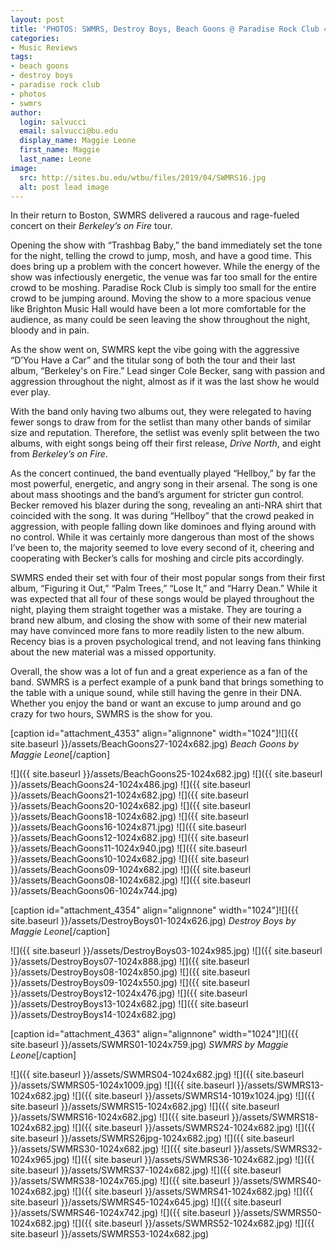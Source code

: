 ```yaml
---
layout: post
title: 'PHOTOS: SWMRS, Destroy Boys, Beach Goons @ Paradise Rock Club 4/12'
categories:
- Music Reviews
tags:
- beach goons
- destroy boys
- paradise rock club
- photos
- swmrs
author:
  login: salvucci
  email: salvucci@bu.edu
  display_name: Maggie Leone
  first_name: Maggie
  last_name: Leone
image:
  src: http://sites.bu.edu/wtbu/files/2019/04/SWMRS16.jpg
  alt: post lead image
---
```

In their return to Boston, SWMRS delivered a raucous and rage-fueled concert on their _Berkeley’s on Fire_ tour.

Opening the show with “Trashbag Baby,” the band immediately set the tone for the night, telling the crowd to jump, mosh, and have a good time. This does bring up a problem with the concert however. While the energy of the show was infectiously energetic, the venue was far too small for the entire crowd to be moshing. Paradise Rock Club is simply too small for the entire crowd to be jumping around. Moving the show to a more spacious venue like Brighton Music Hall would have been a lot more comfortable for the audience, as many could be seen leaving the show throughout the night, bloody and in pain.

As the show went on, SWMRS kept the vibe going with the aggressive “D’You Have a Car” and the titular song of both the tour and their last album, “Berkeley's on Fire.” Lead singer Cole Becker, sang with passion and aggression throughout the night, almost as if it was the last show he would ever play.

With the band only having two albums out, they were relegated to having fewer songs to draw from for the setlist than many other bands of similar size and reputation. Therefore, the setlist was evenly split between the two albums, with eight songs being off their first release, _Drive North_, and eight from _Berkeley’s on Fire_.

As the concert continued, the band eventually played “Hellboy,” by far the most powerful, energetic, and angry song in their arsenal. The song is one about mass shootings and the band’s argument for stricter gun control. Becker removed his blazer during the song, revealing an anti-NRA shirt that coincided with the song. It was during “Hellboy” that the crowd peaked in aggression, with people falling down like dominoes and flying around with no control. While it was certainly more dangerous than most of the shows I’ve been to, the majority seemed to love every second of it, cheering and cooperating with Becker’s calls for moshing and circle pits accordingly.

SWMRS ended their set with four of their most popular songs from their first album, “Figuring it Out,” “Palm Trees,” “Lose It,” and “Harry Dean.” While it was expected that all four of these songs would be played throughout the night, playing them straight together was a mistake. They are touring a brand new album, and closing the show with some of their new material may have convinced more fans to more readily listen to the new album. Recency bias is a proven psychological trend, and not leaving fans thinking about the new material was a missed opportunity.

Overall, the show was a lot of fun and a great experience as a fan of the band. SWMRS is a perfect example of a punk band that brings something to the table with a unique sound, while still having the genre in their DNA. Whether you enjoy the band or want an excuse to jump around and go crazy for two hours, SWMRS is the show for you.

\[caption id="attachment\_4353" align="alignnone" width="1024"\]![]({{ site.baseurl }}/assets/BeachGoons27-1024x682.jpg) _Beach Goons by Maggie Leone_\[/caption\]

![]({{ site.baseurl }}/assets/BeachGoons25-1024x682.jpg) ![]({{ site.baseurl }}/assets/BeachGoons24-1024x486.jpg) ![]({{ site.baseurl }}/assets/BeachGoons21-1024x682.jpg) ![]({{ site.baseurl }}/assets/BeachGoons20-1024x682.jpg) ![]({{ site.baseurl }}/assets/BeachGoons18-1024x682.jpg) ![]({{ site.baseurl }}/assets/BeachGoons16-1024x871.jpg) ![]({{ site.baseurl }}/assets/BeachGoons12-1024x682.jpg) ![]({{ site.baseurl }}/assets/BeachGoons11-1024x940.jpg) ![]({{ site.baseurl }}/assets/BeachGoons10-1024x682.jpg) ![]({{ site.baseurl }}/assets/BeachGoons09-1024x682.jpg) ![]({{ site.baseurl }}/assets/BeachGoons08-1024x682.jpg) ![]({{ site.baseurl }}/assets/BeachGoons06-1024x744.jpg)

\[caption id="attachment\_4354" align="alignnone" width="1024"\]![]({{ site.baseurl }}/assets/DestroyBoys01-1024x626.jpg) _Destroy Boys by Maggie Leone_\[/caption\]

![]({{ site.baseurl }}/assets/DestroyBoys03-1024x985.jpg) ![]({{ site.baseurl }}/assets/DestroyBoys07-1024x888.jpg) ![]({{ site.baseurl }}/assets/DestroyBoys08-1024x850.jpg) ![]({{ site.baseurl }}/assets/DestroyBoys09-1024x550.jpg) ![]({{ site.baseurl }}/assets/DestroyBoys12-1024x476.jpg) ![]({{ site.baseurl }}/assets/DestroyBoys13-1024x682.jpg) ![]({{ site.baseurl }}/assets/DestroyBoys14-1024x682.jpg)

\[caption id="attachment\_4363" align="alignnone" width="1024"\]![]({{ site.baseurl }}/assets/SWMRS01-1024x759.jpg) _SWMRS by Maggie Leone_\[/caption\]

![]({{ site.baseurl }}/assets/SWMRS04-1024x682.jpg) ![]({{ site.baseurl }}/assets/SWMRS05-1024x1009.jpg) ![]({{ site.baseurl }}/assets/SWMRS13-1024x682.jpg) ![]({{ site.baseurl }}/assets/SWMRS14-1019x1024.jpg) ![]({{ site.baseurl }}/assets/SWMRS15-1024x682.jpg) ![]({{ site.baseurl }}/assets/SWMRS16-1024x682.jpg) ![]({{ site.baseurl }}/assets/SWMRS18-1024x682.jpg) ![]({{ site.baseurl }}/assets/SWMRS24-1024x682.jpg) ![]({{ site.baseurl }}/assets/SWMRS26jpg-1024x682.jpg) ![]({{ site.baseurl }}/assets/SWMRS30-1024x682.jpg) ![]({{ site.baseurl }}/assets/SWMRS32-1024x965.jpg) ![]({{ site.baseurl }}/assets/SWMRS36-1024x682.jpg) ![]({{ site.baseurl }}/assets/SWMRS37-1024x682.jpg) ![]({{ site.baseurl }}/assets/SWMRS38-1024x765.jpg) ![]({{ site.baseurl }}/assets/SWMRS40-1024x682.jpg) ![]({{ site.baseurl }}/assets/SWMRS41-1024x682.jpg) ![]({{ site.baseurl }}/assets/SWMRS45-1024x645.jpg) ![]({{ site.baseurl }}/assets/SWMRS46-1024x742.jpg) ![]({{ site.baseurl }}/assets/SWMRS50-1024x682.jpg) ![]({{ site.baseurl }}/assets/SWMRS52-1024x682.jpg) ![]({{ site.baseurl }}/assets/SWMRS53-1024x682.jpg)